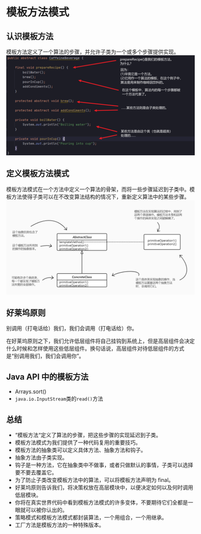 # 模板方法模式

## 认识模板方法
模板方法定义了一个算法的步骤，并允许子类为一个或多个步骤提供实现。
![认识模板方法](认识模板方法.png)

## 定义模板方法模式
模板方法模式在一个方法中定义一个算法的骨架，而将一些步骤延迟到子类中。模板方法使得子类可以在不改变算法结构的情况下，重新定义算法中的某些步骤。
![模板方法模式类图](模板方法模式类图.jpg)

## 好莱坞原则
别调用（打电话给）我们，我们会调用（打电话给）你。

在好莱坞原则之下，我们允许低层组件将自己挂钩到系统上，但是高层组件会决定什么时候和怎样使用这些低层组件。换句话说，高层组件对待低层组件的方式是“别调用我们，我们会调用你”。

## Java API 中的模板方法

- Arrays.sort()
- `java.io.InputStream`类的`read()`方法

## 总结
- “模板方法“定义了算法的步骤，把这些步骤的实现延迟到子类。
- 模板方法模式为我们提供了一种代码复用的重要技巧。
- 模板方法的抽象类可以定义具体方法、抽象方法和钩子。
- 抽象方法由子类实现。
- 钩子是一种方法，它在抽象类中不做事，或者只做默认的事情，子类可以选择要不要去覆盖它。
- 为了防止子类改变模板方法中的算法，可以将模板方法声明为 final。
- 好莱坞原则告诉我们，将决策权放在高层模块中，以便决定如何以及何时调用低层模块。
- 你将在真实世界代码中看到模板方法模式的许多变体，不要期待它们全都是一眼就可以被你认出的。
- 策略模式和模板方法模式都封装算法，一个用组合，一个用继承。
- 工厂方法是模板方法的一种特殊版本。